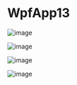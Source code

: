 # WpfApp13

![image](https://github.com/user-attachments/assets/5f0ab91f-3322-4111-aa45-4ab7898bf9ac)

![image](https://github.com/user-attachments/assets/4a2aed61-f2a5-486e-a6b2-fd64604b806a)

![image](https://github.com/user-attachments/assets/af0514a2-6be3-4bd2-a3bd-28ed97cd74e5)

![image](https://github.com/user-attachments/assets/ddde8452-d540-4410-8602-de4484d1322d)
